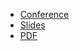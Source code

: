 * [Conference](https://ossjapan2022.sched.com/event/08d4d68f611626ff76fcf2914d070b6b)
* [Slides](https://docs.google.com/presentation/d/1YrgKa8JdXQVSzAlYh1agddsl95JXcK1cJLIVKdux64s/)
* [PDF](2022-12-06--How_Grafana_Labs_builds_and_sustains_communities.pdf)
